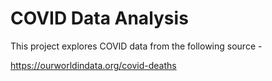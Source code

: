 # COVID Data Analysis

This project explores COVID data from the following source -

 https://ourworldindata.org/covid-deaths
